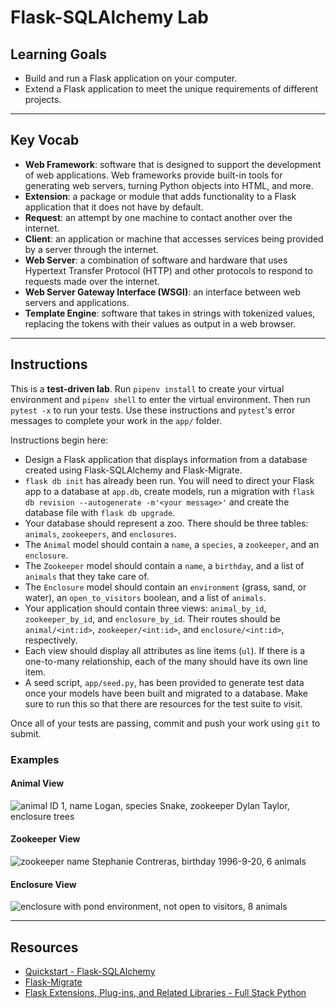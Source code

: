 # Flask-SQLAlchemy Lab

## Learning Goals

- Build and run a Flask application on your computer.
- Extend a Flask application to meet the unique requirements of different
  projects.

***

## Key Vocab

- **Web Framework**: software that is designed to support the development of
  web applications. Web frameworks provide built-in tools for generating web
  servers, turning Python objects into HTML, and more.
- **Extension**: a package or module that adds functionality to a Flask
  application that it does not have by default.
- **Request**: an attempt by one machine to contact another over the internet.
- **Client**: an application or machine that accesses services being provided
  by a server through the internet.
- **Web Server**: a combination of software and hardware that uses Hypertext
  Transfer Protocol (HTTP) and other protocols to respond to requests made
  over the internet.
- **Web Server Gateway Interface (WSGI)**: an interface between web servers
  and applications.
- **Template Engine**: software that takes in strings with tokenized
  values, replacing the tokens with their values as output in a web browser.

***

## Instructions

This is a **test-driven lab**. Run `pipenv install` to create your virtual
environment and `pipenv shell` to enter the virtual environment. Then run
`pytest -x` to run your tests. Use these instructions and `pytest`'s error
messages to complete your work in the `app/` folder.

Instructions begin here:

- Design a Flask application that displays information from a database created
  using Flask-SQLAlchemy and Flask-Migrate.
- `flask db init` has already been run. You will need to direct your Flask app
  to a database at `app.db`, create models, run a migration with `flask db
  revision --autogenerate -m'<your message>'` and create the database file with
  `flask db upgrade`.
- Your database should represent a zoo. There should be three tables: `animals`,
  `zookeepers`, and `enclosures`.
- The `Animal` model should contain a `name`, a `species`, a `zookeeper`, and
  an `enclosure`.
- The `Zookeeper` model should contain a `name`, a `birthday`, and a list of
  `animals` that they take care of.
- The `Enclosure` model should contain an `environment` (grass, sand, or water),
  an `open_to_visitors` boolean, and a list of `animals`.
- Your application should contain three views: `animal_by_id`,
  `zookeeper_by_id`, and `enclosure_by_id`. Their routes should be
  `animal/<int:id>`, `zookeeper/<int:id>`, and `enclosure/<int:id>`,
  respectively.
- Each view should display all attributes as line items (`ul`). If there is a
  one-to-many relationship, each of the many should have its own line item.
- A seed script, `app/seed.py`, has been provided to generate test data once your
  models have been built and migrated to a database. Make sure to run this so
  that there are resources for the test suite to visit.

Once all of your tests are passing, commit and push your work using `git` to
submit.

### Examples

#### Animal View

![animal ID 1, name Logan, species Snake, zookeeper Dylan Taylor,
enclosure trees](
https://curriculum-content.s3.amazonaws.com/python/flask-sqlalchemy-lab-1.png
)

#### Zookeeper View

![zookeeper name Stephanie Contreras, birthday 1996-9-20, 6 animals](
https://curriculum-content.s3.amazonaws.com/python/flask-sqlalchemy-lab-2.png
)

#### Enclosure View

![enclosure with pond environment, not open to visitors, 8 animals](
https://curriculum-content.s3.amazonaws.com/python/flask-sqlalchemy-lab-3.png
)

***

## Resources

- [Quickstart - Flask-SQLAlchemy][flask_sqla]
- [Flask-Migrate](https://flask-migrate.readthedocs.io/en/latest/)
- [Flask Extensions, Plug-ins, and Related Libraries - Full Stack Python](https://www.fullstackpython.com/flask-extensions-plug-ins-related-libraries.html)

[flask_sqla]: https://flask-sqlalchemy.palletsprojects.com/en/2.x/quickstart/#
